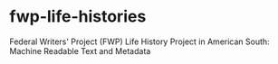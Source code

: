# fwp-life-histories
Federal Writers' Project (FWP) Life History Project in American South: Machine Readable Text and Metadata
